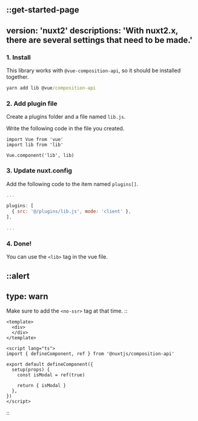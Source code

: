::get-started-page
---
version: 'nuxt2'
descriptions: 'With nuxt2.x, there are several settings that need to be made.'
---
### 1. Install
This library works with `@vue-composition-api`, so it should be installed together.

```cmd
yarn add lib @vue/composition-api
```

### 2. Add plugin file
Create a plugins folder and a file named `lib.js`.

Write the following code in the file you created.

```js{1}[@/plugins/lib.js]
import Vue from 'vue'
import lib from 'lib'

Vue.component('lib', lib)
```

### 3. Update nuxt.config
Add the following code to the item named `plugins[]`.


```ts{}[@/nuxt.config.js | .ts]
...

plugins: [
  { src: '@/plugins/lib.js', mode: 'client' },
],

...
```

### 4. Done!
You can use the `<lib>` tag in the vue file.

::alert
---
type: warn
---
Make sure to add the `<no-ssr>` tag at that time.
::

```vue{}[.vue file]
<template>
  <div>
  </div>
</template>

<script lang="ts">
import { defineComponent, ref } from '@nuxtjs/composition-api'

export default defineComponent({
  setup(props) {
    const isModal = ref(true)

    return { isModal }
  },
})
</script>
```

::